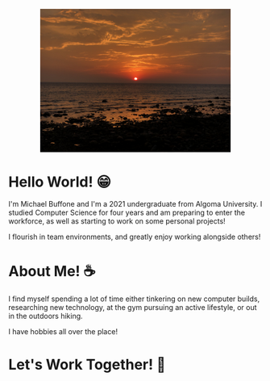 <p align="center">
  <img width="75%" height="75%" src="https://github.com/BuffoneM/BuffoneM/blob/2a4b7ed6585ce5818232fe3bade42864ded86d86/Some%20photos/IMG_4265.JPG">
</p>

# Hello World! 😁

I'm Michael Buffone and I'm a 2021 undergraduate from Algoma University. I studied Computer Science for four years and am preparing to enter the workforce, as well as starting to work on some personal projects!

I flourish in team environments, and greatly enjoy working alongside others!

# About Me! ☕

I find myself spending a lot of time either tinkering on new computer builds, researching new technology, at the gym pursuing an active lifestyle, or out in the outdoors hiking. 

I have hobbies all over the place!

# Let's Work Together! 🦾
